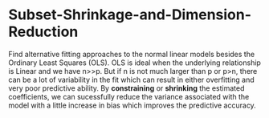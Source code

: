 # Subset-Shrinkage-and-Dimension-Reduction
Find alternative fitting approaches to the normal linear models besides the Ordinary Least Squares (OLS). OLS is ideal when the underlying relationship is Linear and we have n>>p. But if n is not much larger than p or p>n, there can be a lot of variability in the fit which can result in either overfitting and very poor predictive ability.  By **constraining** or **shrinking** the estimated coefficients, we can sucessfully reduce the variance associated with the model with a little increase in bias which improves the predictive accuracy.
